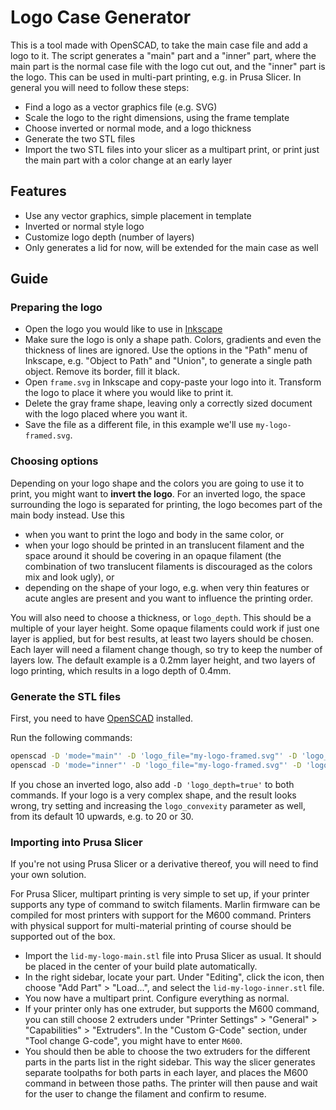 # Logo Case Generator

This is a tool made with OpenSCAD, to take the main case file and add a logo to
it. The script generates a "main" part and a "inner" part, where the main part
is the normal case file with the logo cut out, and the "inner" part is the
logo. This can be used in multi-part printing, e.g. in Prusa Slicer. In general
you will need to follow these steps:

* Find a logo as a vector graphics file (e.g. SVG)
* Scale the logo to the right dimensions, using the frame template
* Choose inverted or normal mode, and a logo thickness
* Generate the two STL files
* Import the two STL files into your slicer as a multipart print, or print just
  the main part with a color change at an early layer

## Features

* Use any vector graphics, simple placement in template
* Inverted or normal style logo
* Customize logo depth (number of layers)
* Only generates a lid for now, will be extended for the main case as well

## Guide

### Preparing the logo

* Open the logo you would like to use in [Inkscape](https://inkscape.org/)
* Make sure the logo is only a shape path. Colors, gradients and even the
  thickness of lines are ignored. Use the options in the "Path" menu of
  Inkscape, e.g. "Object to Path" and "Union", to generate a single path
  object. Remove its border, fill it black.
* Open `frame.svg` in Inkscape and copy-paste your logo into it. Transform the
  logo to place it where you would like to print it.
* Delete the gray frame shape, leaving only a correctly sized document with the
  logo placed where you want it.
* Save the file as a different file, in this example we'll use `my-logo-framed.svg`.

### Choosing options

Depending on your logo shape and the colors you are going to use it to print,
you might want to **invert the logo**. For an inverted logo, the space
surrounding the logo is separated for printing, the logo becomes part of the
main body instead. Use this 

* when you want to print the logo and body in the same color, or
* when your logo should be printed in an translucent filament and the space
  around it should be covering in an opaque filament (the combination of two
  translucent filaments is discouraged as the colors mix and look ugly), or
* depending on the shape of your logo, e.g. when very thin features or acute
  angles are present and you want to influence the printing order.

You will also need to choose a thickness, or `logo_depth`. This should be a
multiple of your layer height. Some opaque filaments could work if just one
layer is applied, but for best results, at least two layers should be chosen.
Each layer will need a filament change though, so try to keep the number of
layers low. The default example is a 0.2mm layer height, and two layers of logo
printing, which results in a logo depth of 0.4mm.

### Generate the STL files

First, you need to have [OpenSCAD](https://openscad.org/) installed.

Run the following commands:

```bash
openscad -D 'mode="main"' -D 'logo_file="my-logo-framed.svg"' -D 'logo_depth=0.4' logo.scad -o lid-my-logo-main.stl
openscad -D 'mode="inner"' -D 'logo_file="my-logo-framed.svg"' -D 'logo_depth=0.4' logo.scad -o lid-my-logo-inner.stl
```

If you chose an inverted logo, also add `-D 'logo_depth=true'` to both
commands. If your logo is a very complex shape, and the result looks wrong, try
setting and increasing the `logo_convexity` parameter as well, from its default
10 upwards, e.g. to 20 or 30.

### Importing into Prusa Slicer

If you're not using Prusa Slicer or a derivative thereof, you will need to find
your own solution.

For Prusa Slicer, multipart printing is very simple to set up, if your printer
supports any type of command to switch filaments.  Marlin firmware can be
compiled for most printers with support for the M600 command. Printers with
physical support for multi-material printing of course should be supported out
of the box.

* Import the `lid-my-logo-main.stl` file into Prusa Slicer as usual. It should
  be placed in the center of your build plate automatically.
* In the right sidebar, locate your part. Under "Editing", click the icon, then
  choose "Add Part" > "Load...", and select the `lid-my-logo-inner.stl` file.
* You now have a multipart print. Configure everything as normal.
* If your printer only has one extruder, but supports the M600 command, you can
  still choose 2 extruders under "Printer Settings" > "General" >
  "Capabilities" > "Extruders". In the "Custom G-Code" section, under "Tool
  change G-code", you might have to enter `M600`.
* You should then be able to choose the two extruders for the different parts
  in the parts list in the right sidebar. This way the slicer generates
  separate toolpaths for both parts in each layer, and places the M600 command
  in between those paths. The printer will then pause and wait for the user to
  change the filament and confirm to resume.

